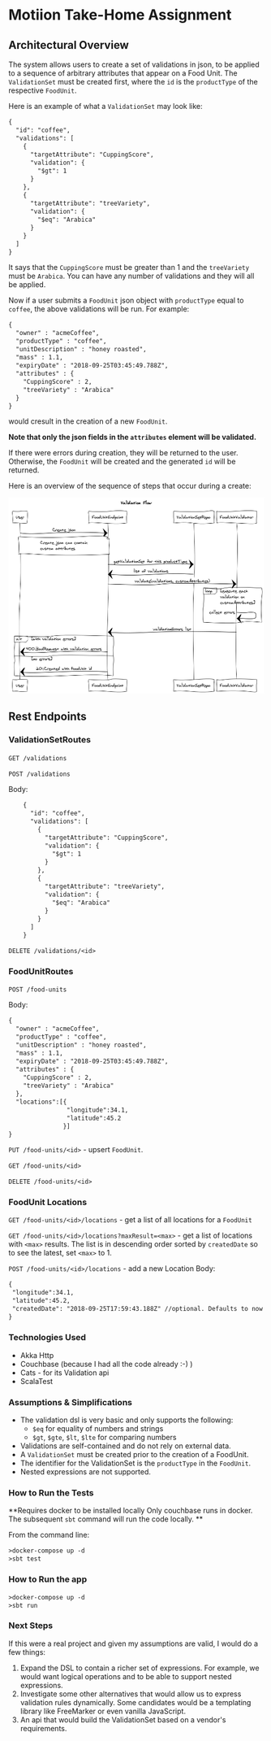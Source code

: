 
# Motiion Take-Home Assignment

## Architectural Overview

The system allows users to create a set of validations in json, to be applied to a sequence of arbitrary attributes that appear on a Food Unit. The `ValidationSet` must be created first, where the `id` is the `productType` of the respective `FoodUnit`.

Here is an example of what a `ValidationSet` may look like:

```
{
  "id": "coffee",
  "validations": [
    {
      "targetAttribute": "CuppingScore",
      "validation": {
        "$gt": 1
      }
    },
    {
      "targetAttribute": "treeVariety",
      "validation": {
        "$eq": "Arabica"
      }
    }
  ]
}
```

It says that the `CuppingScore` must be greater than 1 and the `treeVariety` must be `Arabica`.  You can have any number of validations and they will all be applied.

Now if a user submits a `FoodUnit` json object with `productType` equal to `coffee`, the above validations will be run.  For example:

```
{
  "owner" : "acmeCoffee",
  "productType" : "coffee",
  "unitDescription" : "honey roasted",
  "mass" : 1.1,
  "expiryDate" : "2018-09-25T03:45:49.788Z",
  "attributes" : {
    "CuppingScore" : 2,
    "treeVariety" : "Arabica"
  }
}
```
would cresult in the creation of a new `FoodUnit`.

**Note that only the json fields in the `attributes` element will be validated.**

If there were errors during creation, they will be returned to the user. Otherwise, the `FoodUnit` will be created and the generated `id` will be returned.

Here is an overview of the sequence of steps that occur during a create:

![Validation Flow](Validation%20Flow.png "Creation Flow")

## Rest Endpoints
### ValidationSetRoutes
`GET /validations`

`POST /validations`

Body:
```
    {
      "id": "coffee",
      "validations": [
        {
          "targetAttribute": "CuppingScore",
          "validation": {
            "$gt": 1
          }
        },
        {
          "targetAttribute": "treeVariety",
          "validation": {
            "$eq": "Arabica"
          }
        }
      ]
    }
```

`DELETE /validations/<id>`

### FoodUnitRoutes

`POST /food-units`

Body:
```
{
  "owner" : "acmeCoffee",
  "productType" : "coffee",
  "unitDescription" : "honey roasted",
  "mass" : 1.1,
  "expiryDate" : "2018-09-25T03:45:49.788Z",
  "attributes" : {
    "CuppingScore" : 2,
    "treeVariety" : "Arabica"
  },
  "locations":[{
                "longitude":34.1,
                "latitude":45.2
               }]
}
```

`PUT /food-units/<id>` - upsert `FoodUnit`.

`GET /food-units/<id>`

`DELETE /food-units/<id>`

### FoodUnit Locations

`GET /food-units/<id>/locations` - get a list of all locations for a `FoodUnit`

`GET /food-units/<id>/locations?maxResult=<max>` - get a list of locations with `<max>` results.  The list is in descending order sorted by `createdDate` so to see the latest, set `<max>` to 1.

`POST /food-units/<id>/locations` - add a new Location 
Body:
```
{
 "longitude":34.1,
 "latitude":45.2,
 "createdDate": "2018-09-25T17:59:43.188Z" //optional. Defaults to now
}
```

### Technologies Used
- Akka Http
- Couchbase (because I had all the code already :-) )
- Cats - for its Validation api
- ScalaTest

### Assumptions & Simplifications
* The validation dsl is very basic and only supports the following:
  * `$eq` for equality of numbers and strings   
  * `$gt`, `$gte`, `$lt`, `$lte` for comparing numbers
* Validations are self-contained and do not rely on external data.
* A `ValidationSet` must be created prior to the creation of a FoodUnit.
* The identifier for the ValidationSet is the `productType` in the `FoodUnit`.
* Nested expressions are not supported.

### How to Run the Tests
**Requires docker to be installed locally Only couchbase runs in docker. The subsequent `sbt` command will run the code locally. **

From the command line:
```
>docker-compose up -d
>sbt test
```

### How to Run the app
```
>docker-compose up -d
>sbt run
```

### Next Steps
If this were a real project and given my assumptions are valid, I would do a few things:
1. Expand the DSL to contain a richer set of expressions.  For example, we would want logical operations and to be able to support nested expressions.
2. Investigate some other alternatives that would allow us to express validation rules dynamically.  Some candidates would be a templating library like FreeMarker or even vanilla JavaScript.
3. An api that would build the ValidationSet based on a vendor's requirements.
